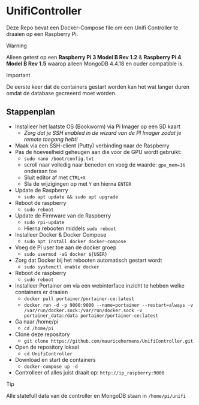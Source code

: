# UnifiController
Deze Repo bevat een Docker-Compose file om een Unifi Controller te draaien op een Raspberry Pi.

> [!WARNING]
> Alleen getest op een **Raspberry Pi 3 Model B Rev 1.2** & **Raspberry Pi 4 Model B Rev 1.5** waarop alleen MongoDB 4.4.18 en ouder compatible is.

> [!IMPORTANT]
> De eerste keer dat de containers gestart worden kan het wat langer duren omdat de database gecreeerd moet worden.

## Stappenplan

- Installeer het laatste OS (Bookworm) via Pi Imager op een SD kaart
    - _Zorg dat je SSH enabled in de wizard van de PI Imager zodat je remote toegang hebt!_
- Maak via een SSH-client (Putty) verbinding naar de Raspberry
- Pas de hoeveelheid geheugen aan die voor de GPU wordt gebruikt:
    - ``sudo nano /boot/config.txt``
    - scroll naar volledig naar beneden en voeg de waarde: ``gpu_mem=16``  onderaan toe 
    - Sluit editor af met ``CTRL+X``
    - Sla de wijzigingen op met ``Y`` en hierna ``ENTER``
-	Update de Raspberry
    - ``sudo apt update && sudo apt upgrade`` 
-	Reboot de raspberry
    - ``sudo reboot``
-	Update de Firmware van de Raspberry
    - ``sudo rpi-update``
    - Hierna rebooten middels ``sudo reboot``
-	Installeer Docker & Docker Compose
    - ``sudo apt install docker docker-compose``
-	Voeg de Pi user toe aan de docker groep
    - ``sudo usermod -aG docker ${USER}``
-	Zorg dat Docker bij het rebooten automatisch gestart wordt
    - ``sudo systemctl enable docker``
-	Reboot de raspberry 
    - ``sudo reboot``
-	Installeer Portainer om via een webinterface inzicht te hebben welke containers er draaien
    -  ``docker pull portainer/portainer-ce:latest``
    - ``docker run -d -p 9000:9000 --name=portainer --restart=always -v /var/run/docker.sock:/var/run/docker.sock -v portainer_data:/data portainer/portainer-ce:latest``
-	Ga naar /home/pi
    - ``cd /home/pi``   
-	Clone deze repository
    - ``git clone https://github.com/mauricehermens/UnifiController.git``
-	Open de repository lokaal
    - ``cd UnifiController``   
-	Download en start de containers
    - ``docker-compose up -d``
-	Controlleer of alles juist draait op: ``http://ip_raspberry:9000``


> [!TIP]
> Alle statefull data van de controller en MongoDB staan in ``/home/pi/unifi``
